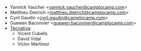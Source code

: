 - Yannick Vaucher \<<yannick.vaucher@camptocamp.com>\>
- Matthieu Dietrich \<<matthieu.dietrich@camptocamp.com>\>
- Cyril Gaudin \<<cyril.gaudin@camptocamp.com>\>
- Guewen Baconnier \<<guewen.baconnier@camptocamp.com>\>
- [Tecnativa](https://www.tecnativa.com):
  - Vicent Cubells
  - David Vidal
  - Víctor Martínez
